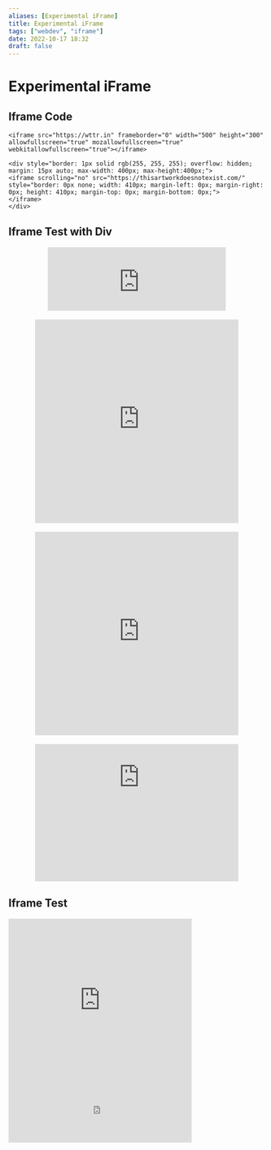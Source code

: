 ```yaml
---
aliases: [Experimental iFrame]
title: Experimental iFrame
tags: ["webdev", "iframe"]
date: 2022-10-17 18:32
draft: false
---
```


# Experimental iFrame

## Iframe Code

```
<iframe src="https://wttr.in" frameborder="0" width="500" height="300" allowfullscreen="true" mozallowfullscreen="true" webkitallowfullscreen="true"></iframe>
```

```
<div style="border: 1px solid rgb(255, 255, 255); overflow: hidden; margin: 15px auto; max-width: 400px; max-height:400px;">
<iframe scrolling="no" src="https://thisartworkdoesnotexist.com/" style="border: 0px none; width: 410px; margin-left: 0px; margin-right: 0px; height: 410px; margin-top: 0px; margin-bottom: 0px;">
</iframe>
</div>
```

## Iframe Test with Div

<div style="border: 1px solid rgb(255, 255, 255); overflow: hidden; margin: 15px auto; max-width: 350px; max-height:125px;">
<iframe scrolling="no" src="https://wttr.in/" style="border: 0px none; margin-left: 0px; height: 135px; margin-top: 0px; width: 360px;">
</iframe>
</div>

<div style="border: 1px solid rgb(255, 255, 255); overflow: hidden; margin: 15px auto; max-width: 400px; max-height:400px;">
<iframe scrolling="no" src="https://thisartworkdoesnotexist.com/" style="border: 0px none; margin-left: 0px; height: 410px; margin-top: 0px; width: 410px;">
</iframe>
</div>

<div style="border: 1px solid rgb(255, 255, 255); overflow: hidden; margin: 15px auto; max-width: 400px; max-height:400px;">
<iframe scrolling="no" src="https://thischemicaldoesnotexist.com/" style="border: 0px none; width: 410px; margin-right: 100px; margin-left: 0px; height: 410px; margin-top: 0px; margin-bottom: 0px;">
</iframe>
</div>

<div style="border: 1px solid rgb(255, 255, 255); overflow: hidden; margin: 15px auto; max-width: 400px; max-height:380px;">
<iframe scrolling="no" src="https://thishousedoesnotexist.org" style="border: 0px none; margin-left: 0px; height: 390px; margin-top: -120px; width: 410px;">
</iframe>
</div>

## Iframe Test

<iframe scrolling="no" src="https://cloudflare.com/cdn-cgi/trace" style="border: 0px none; width: 360px; margin-left: 0px; margin-right: 0px; height: 340px; margin-top: 0px; margin-bottom: 0px">
</iframe>

<iframe scrolling="no" src="https://icanhazip.com/" style="border: 0px none; width: 360px; margin-left: 0px; margin-right: 0px; height: 100px; margin-top: 0px; margin-bottom: 0px">
</iframe>